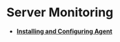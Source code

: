 # Server Monitoring<a name="EN-US_TOPIC_0084461767"></a>

-   **[Installing and Configuring Agent](installing-and-configuring-agent.md)**  


